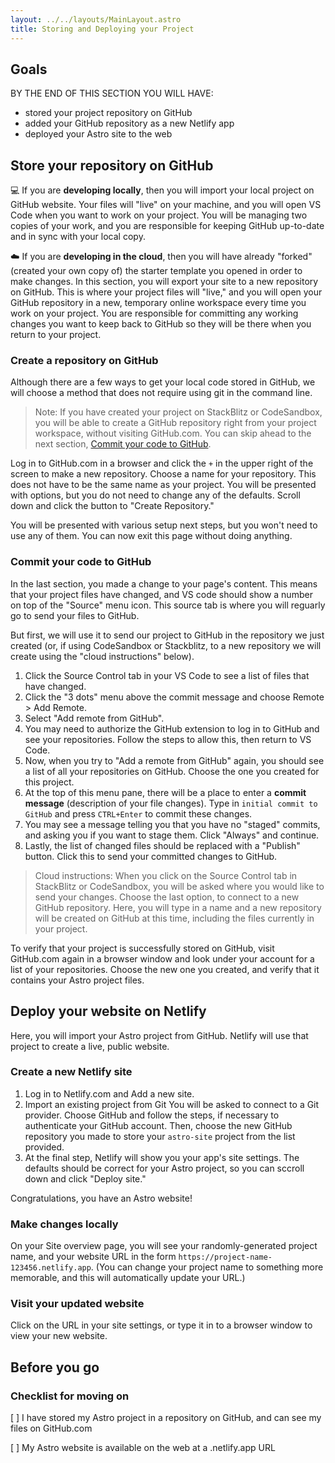 ```yaml
---
layout: ../../layouts/MainLayout.astro
title: Storing and Deploying your Project
---
```


## Goals

BY THE END OF THIS SECTION YOU WILL HAVE:
- stored your project repository on GitHub
- added your GitHub repository as a new Netlify app
- deployed your Astro site to the web

## Store your repository on GitHub

:computer: If you are **developing locally**, then you will import your local project on GitHub website. Your files will "live" on your machine, and you will open VS Code when you want to work on your project. You will be managing two copies of your work, and you are responsible for keeping GitHub up-to-date and in sync with your local copy.

:cloud: If you are **developing in the cloud**, then you will have already "forked" (created your own copy of) the starter template you opened in order to make changes. In this section, you will export your site to a new repository on GitHub. This is where your project files will "live," and you will open your GitHub repository in a new, temporary online workspace every time you work on your project. You are responsible for committing any working changes you want to keep back to GitHub so they will be there when you return to your project.


### Create a repository on GitHub
Although there are a few ways to get your local code stored in GitHub, we will choose a method that does not require using git in the command line.

> Note: If you have created your project on StackBlitz or CodeSandbox, you will be able to create a GitHub repository right from your project workspace, without visiting GitHub.com. You can skip ahead to the next section, [Commit your code to GitHub](#commit-your-code-to-github).

Log in to GitHub.com in a browser and click the `+` in the upper right of the screen to make a new repository. Choose a name for your repository. This does not have to be the same name as your project. You will be presented with options, but you do not need to change any of the defaults. Scroll down and click the button to "Create Repository."

You will be presented with various setup next steps, but you won't need to use any of them. You can now exit this page without doing anything.

### Commit your code to GitHub

In the last section, you made a change to your page's content. This means that your project files have changed, and VS code should show a number on top of the "Source" menu icon. This source tab is where you will reguarly go to send your files to GitHub. 

But first, we will use it to send our project to GitHub in the repository we just created (or, if using CodeSandbox or Stackblitz, to a new repository we will create using the "cloud instructions" below).

1. Click the Source Control tab in your VS Code to see a list of files that have changed. 
2. Click the "3 dots" menu above the commit message and choose Remote > Add Remote.
3. Select "Add remote from GitHub".
4. You may need to authorize the GitHub extension to log in to GitHub and see your repositories. Follow the steps to allow this, then return to VS Code.
5. Now, when you try to "Add a remote from GitHub" again, you should see a list of all your repositories on GitHub. Choose the one you created for this project.
6. At the top of this menu pane, there will be a place to enter a **commit message** (description of your file changes). Type in `initial commit to GitHub` and press `CTRL+Enter` to commit these changes.
7. You may see a message telling you that you have no "staged" commits, and asking you if you want to stage them. Click "Always" and continue.
8. Lastly, the list of changed files should be replaced with a "Publish" button. Click this to send your committed changes to GitHub.

> Cloud instructions: When you click on the Source Control tab in StackBlitz or CodeSandbox, you will be asked where you would like to send your changes. Choose the last option, to connect to a new GitHub repository. Here, you will type in a name and a new repository will be created on GitHub at this time, including the files currently in your project. 

To verify that your project is successfully stored on GitHub, visit GitHub.com again in a browser window and look under your account for a list of your repositories. Choose the new one you created, and verify that it contains your Astro project files.

## Deploy your website on Netlify

Here, you will import your Astro project from GitHub. Netlify will use that project to create a live, public website. 

### Create a new Netlify site

1. Log in to Netlify.com and Add a new site.
2. Import an existing project from Git
You will be asked to connect to a Git provider. Choose GitHub and follow the steps, if necessary to authenticate your GitHub account. Then, choose the new GitHub repository you made to store your `astro-site` project from the list provided.
3. At the final step, Netlify will show you your app's site settings. The defaults should be correct for your Astro project, so you can sccroll down and click "Deploy site."

Congratulations, you have an Astro website!

### Make changes locally 

On your Site overview page, you will see your randomly-generated project name, and your website URL in the form `https://project-name-123456.netlify.app`. (You can change your project name to something more memorable, and this will automatically update your URL.)

### Visit your updated website

Click on the URL in your site settings, or type it in to a browser window to view your new website.

## Before you go

### Checklist for moving on

[ ] I have stored my Astro project in a repository on GitHub, and can see my files on GitHub.com

[ ] My Astro website is available on the web at a .netlify.app URL



